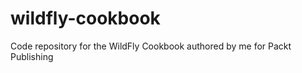 wildfly-cookbook
================

Code repository for the WildFly Cookbook authored by me for Packt Publishing
